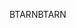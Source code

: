 <span data-ttu-id="31841-101">BTARN</span><span class="sxs-lookup"><span data-stu-id="31841-101">BTARN</span></span>